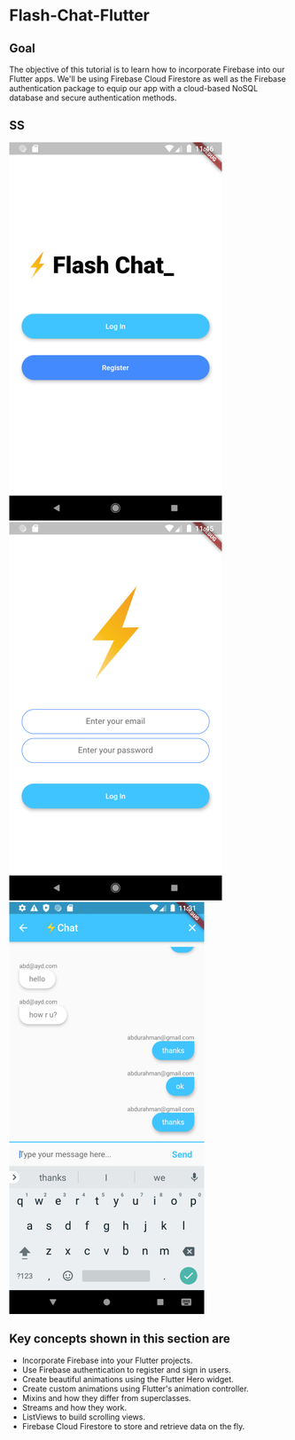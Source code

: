 # Flash-Chat-Flutter

## Goal

The objective of this tutorial is to learn how to incorporate Firebase into our Flutter apps. We'll be using Firebase Cloud Firestore as well as the Firebase authentication package to equip our app with a cloud-based NoSQL database and secure authentication methods. 


## SS

![Flash Chat Flutter](Documentation/ss-1.png)
![Flash Chat Flutter](Documentation/ss-2.png)
![Flash Chat Flutter](Documentation/ss-3.png)


## Key concepts shown in this section are

- Incorporate Firebase into your Flutter projects.
- Use Firebase authentication to register and sign in users.
- Create beautiful animations using the Flutter Hero widget.
- Create custom animations using Flutter's animation controller. 
- Mixins and how they differ from superclasses.
- Streams and how they work.
- ListViews to build scrolling views.
- Firebase Cloud Firestore to store and retrieve data on the fly.

